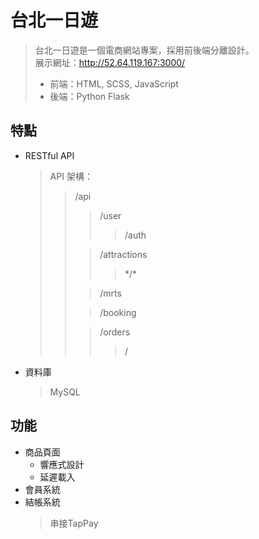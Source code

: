 # 台北一日遊
> 台北一日遊是一個電商網站專案，採用前後端分離設計。  
> 展示網址：http://52.64.119.167:3000/
> + 前端：HTML, SCSS, JavaScript
> + 後端：Python Flask 

## 特點
+ RESTful API
  > API 架構：
  >> /api
  >>> /user
  >>>> /auth
  >> 
  >>> /attractions
  >>>> \*/<attractionID>\*
  >> 
  >>> /mrts
  >> 
  >>> /booking
  >>  
  >>> /orders
  >>>> /<orderNumber>
+ 資料庫
  > MySQL

## 功能
+ 商品頁面  
  * 響應式設計
  * 延遲載入
+ 會員系統
+ 結帳系統
  > 串接TapPay
